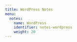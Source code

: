 ```yaml
---
title: WordPress Notes
menu:
  notes:
    name: WordPress
    identifier: notes-wordpress
    weight: 20
---
```

